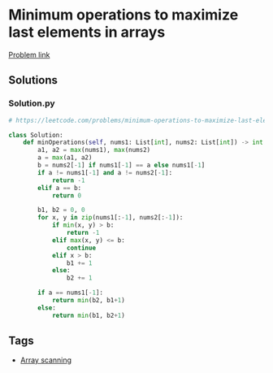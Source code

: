 # Minimum operations to maximize last elements in arrays

[Problem link](https://leetcode.com/problems/minimum-operations-to-maximize-last-elements-in-arrays/)

## Solutions


### Solution.py
```py
# https://leetcode.com/problems/minimum-operations-to-maximize-last-elements-in-arrays/

class Solution:
    def minOperations(self, nums1: List[int], nums2: List[int]) -> int:
        a1, a2 = max(nums1), max(nums2)
        a = max(a1, a2)
        b = nums2[-1] if nums1[-1] == a else nums1[-1]
        if a != nums1[-1] and a != nums2[-1]:
            return -1
        elif a == b:
            return 0

        b1, b2 = 0, 0
        for x, y in zip(nums1[:-1], nums2[:-1]):
            if min(x, y) > b:
                return -1
            elif max(x, y) <= b:
                continue
            elif x > b:
                b1 += 1
            else:
                b2 += 1

        if a == nums1[-1]:
            return min(b2, b1+1)
        else:
            return min(b1, b2+1)
```
## Tags

* [Array scanning](/Collections/array-scanning.md#array-scanning)
